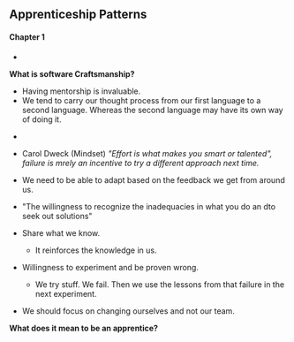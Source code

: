 Apprenticeship Patterns
-

#### Chapter 1

-
 **What is software Craftsmanship?**
 
 * Having mentorship is invaluable.
 * We tend to carry our thought process from our first language to a second language. Whereas the second language may have its own way of doing it. 

 
-
 * Carol Dweck (Mindset) *"Effort is what makes you smart or talented", failure is mrely an incentive to try a different approach next time.*
 
 * We need to be able to adapt based on the feedback we get from around us. 
  * "The willingness to recognize the inadequacies in what you do an dto seek out solutions"
* Share what we know. 
  * It reinforces the knowledge in us. 
* Willingness to experiment and be proven wrong.
  *   We try stuff. We fail. Then we use the lessons from that failure in the next experiment. 
* We should focus on changing ourselves and not our team. 

**What does it mean to be an apprentice?**




